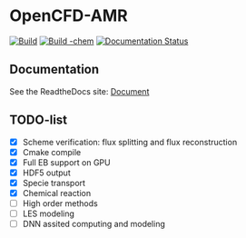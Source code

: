 # OpenCFD-AMR
[![Build](https://github.com/FR13ndSDP/OpenCFD-AMR/actions/workflows/build.yaml/badge.svg)](https://github.com/FR13ndSDP/OpenCFD-AMR/actions/workflows/build.yaml) [![Build -chem](https://github.com/FR13ndSDP/OpenCFD-AMR/actions/workflows/build-chem.yml/badge.svg)](https://github.com/FR13ndSDP/OpenCFD-AMR/actions/workflows/build-chem.yml) [![Documentation Status](https://readthedocs.org/projects/opencfd-amr-doc/badge/?version=latest)](https://opencfd-amr-doc.readthedocs.io/zh_CN/latest/?badge=latest)

## Documentation

See the ReadtheDocs site: [Document](https://opencfd-amr-doc.readthedocs.io/)

## TODO-list

- [x] Scheme verification: flux splitting and flux reconstruction
- [x] Cmake compile
- [x] Full EB support on GPU
- [x] HDF5 output 
- [x] Specie transport
- [x] Chemical reaction
- [ ] High order methods
- [ ] LES modeling
- [ ] DNN assited computing and modeling
